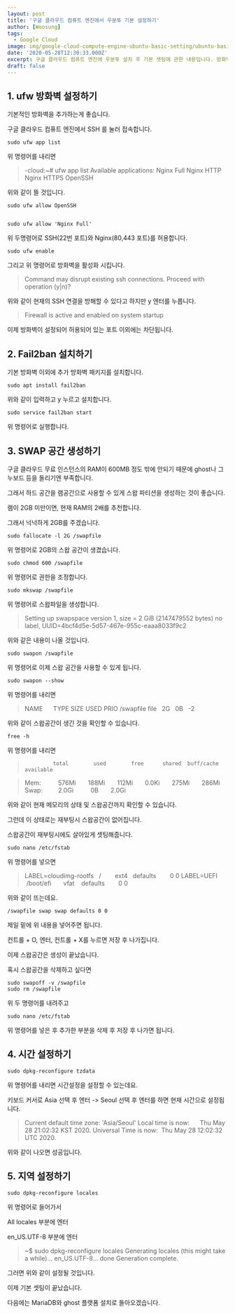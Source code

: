 ```yaml
---
layout: post
title: '구글 클라우드 컴퓨트 엔진에서 우분투 기본 설정하기'
author: [Woosung]
tags: 
  - Google Cloud
image: img/google-cloud-compute-engine-ubuntu-basic-setting/ubuntu-basic-config.jpg
date: '2020-05-28T12:30:33.000Z'
excerpt: 구글 클라우드 컴퓨트 엔진에 우분투 설치 후 기본 셋팅에 관한 내용입니다. 방화벽 설정, 스왑파일 생성, 시간 설정 방법에 대해 알려드리겠습니다.
draft: false
---
```


## 1. ufw 방화벽 설정하기

기본적인 방화벽을 추가하는게 좋습니다.

구글 클라우드 컴퓨트 엔진에서 SSH 를 눌러 접속합니다.

    sudo ufw app list
    

위 명령어를 내리면

> -cloud:~# ufw app list
> Available applications:
> Nginx Full
> Nginx HTTP
> Nginx HTTPS
> OpenSSH

위와 같이 뜰 것입니다.

    sudo ufw allow OpenSSH
    

    sudo ufw allow 'Nginx Full'
    

위 두명령어로 SSH(22번 포트)와 Nginx(80,443 포트)를 허용합니다.

    sudo ufw enable
    

그리고 위 명령어로 방화벽을 활성화 시킵니다.

> Command may disrupt existing ssh connections. Proceed with operation (y|n)?

위와 같이 현재의 SSH 연결을 방해할 수 있다고 하지만 y 엔터를 누릅니다.

> Firewall is active and enabled on system startup

이제 방화벽이 설정되어 허용되어 있는 포트 이외에는 차단됩니다.


## 2. Fail2ban 설치하기

기본 방화벽 이외에 추가 방화벽 패키지를 설치합니다.

    sudo apt install fail2ban
    

위와 같이 입력하고 y 누르고 설치합니다.

    sudo service fail2ban start
    

위 명령어로 실행합니다.


## 3. SWAP 공간 생성하기

구글 클라우드 무료 인스턴스의 RAM이 600MB 정도 밖에 안되기 때문에 ghost나 그누보드 등을 돌리기엔 부족합니다.

그래서 하드 공간을 램공간으로 사용할 수 있게 스왑 파티션을 생성하는 것이 좋습니다.

램이 2GB 미만이면, 현재 RAM의 2배를 추천합니다.

그래서 넉넉하게 2GB를 주겠습니다.

    sudo fallocate -l 2G /swapfile
    

위 명령어로 2GB의 스왑 공간이 생겼습니다.

    sudo chmod 600 /swapfile
    

위 명령어로 권한을 조정합니다.

    sudo mkswap /swapfile
    

위 명령어로 스왑파일을 생성합니다.

> Setting up swapspace version 1, size = 2 GiB (2147479552 bytes)
> no label, UUID=4bcf4d5e-5d57-467e-955c-eaaa8033f9c2

위와 같은 내용이 나올 것입니다.

    sudo swapon /swapfile
    

위 명령어로 이제 스왑 공간을 사용할 수 있게 됩니다.

    sudo swapon --show
    

위 명령어를 내리면

> NAME      TYPE SIZE USED PRIO
> /swapfile file   2G   0B   -2

위와 같이 스왑공간이 생긴 것을 확인할 수 있습니다.

    free -h
    

위 명령어를 내리면

>              total        used        free      shared  buff/cache   available
    

> Mem:          576Mi       188Mi       112Mi       0.0Ki       275Mi       286Mi
> Swap:         2.0Gi          0B       2.0Gi

위와 같이 현재 메모리의 상태 및 스왑공간까지 확인할 수 있습니다.

그런데 이 상태로는 재부팅시 스왑공간이 없어집니다.

스왑공간이 재부팅시에도 살아있게 셋팅해줍니다.

    sudo nano /etc/fstab
    

위 명령어를 넣으면

> LABEL=cloudimg-rootfs   /        ext4   defaults        0 0
> LABEL=UEFI      /boot/efi       vfat    defaults        0 0

위와 같이 뜨는데요.

    /swapfile swap swap defaults 0 0
    

제일 밑에 위 내용을 넣어주면 됩니다.

컨트롤 + O, 엔터, 컨트롤 + X를 누르면 저장 후 나가집니다.

이제 스왑공간은 생성이 끝났습니다.

혹시 스왑공간을 삭제하고 싶다면

    sudo swapoff -v /swapfile
    sudo rm /swapfile
    

위 두 명령어를 내려주고

    sudo nano /etc/fstab
    

위 명령어를 넣은 후 추가한 부분을 삭제 후 저장 후 나가면 됩니다.


## 4. 시간 설정하기

    sudo dpkg-reconfigure tzdata
    

위 명령어를 내리면 시간설정을 설정할 수 있는데요.

키보드 커서로 Asia 선택 후 엔터 -> Seoul 선택 후 엔터를 하면 현재 시간으로 설정됩니다.

> Current default time zone: 'Asia/Seoul'
> Local time is now:      Thu May 28 21:02:32 KST 2020.
> Universal Time is now:  Thu May 28 12:02:32 UTC 2020.

위와 같이 나오면 성공입니다.


## 5. 지역 설정하기

    sudo dpkg-reconfigure locales
    

위 명령어로 들어가서

All locales 부분에 엔터

en_US.UTF-8 부분에 엔터

> ~$ sudo dpkg-reconfigure locales
> Generating locales (this might take a while)...
> en_US.UTF-8... done
> Generation complete.

그러면 위와 같이 설정될 것입니다.

이제 기본 셋팅이 끝났습니다. 

다음에는 MariaDB와 ghost 플랫폼 설치로 돌아오겠습니다.
